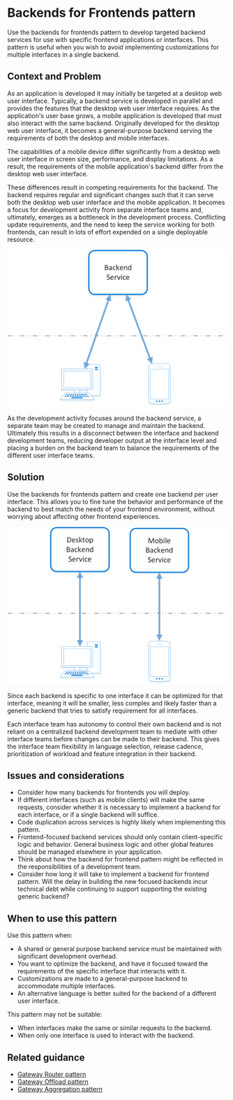 # Backends for Frontends pattern

Use the backends for frontends pattern to develop targeted backend services for use with specific frontend applications or interfaces. This pattern is useful when you wish to avoid implementing customizations for multiple interfaces in a single backend.

## Context and Problem

As an application is developed it may initially be targeted at a desktop web user interface. Typically, a backend service is developed in parallel and provides the features that the desktop web user interface requires. As the application's user base grows, a mobile application is developed that must also interact with the same backend. Originally developed for the desktop web user interface, it becomes a general-purpose backend serving the requirements of both the desktop and mobile interfaces.

The capabilities of a mobile device differ significantly from a desktop web user interface in screen size, performance, and display limitations. As a result, the requirements of the mobile application's backend differ from the desktop web user interface.

These differences result in competing requirements for the backend. The backend requires regular and significant changes such that it can serve both the desktop web user interface and the mobile application. It becomes a focus for development activity from separate interface teams and, ultimately, emerges as a bottleneck in the development process. Conflicting update requirements, and the need to keep the service working for both frontends, can result in lots of effort expended on a single deployable resource.

![](./_images/backend-for-frontend.png) 

As the development activity focuses around the backend service, a separate team may be created to manage and maintain the backend. Ultimately this results in a disconnect between the interface and backend development teams, reducing developer output at the interface level and placing a burden on the backend team to balance the requirements of the different user interface teams.

## Solution

Use the backends for frontends pattern and create one backend per user interface. This allows you to fine tune the behavior and performance of the backend to best match the needs of your frontend environment, without worrying about affecting other frontend experiences.

![](./_images/backend-for-frontend-example.png) 

Since each backend is specific to one interface it can be optimized for that interface, meaning it will be smaller, less complex and likely faster than a generic backend that tries to satisfy requirement for all interfaces.

Each interface team has autonomy to control their own backend and is not reliant on a centralized backend development team to mediate with other interface teams before changes can be made to their backend. This gives the interface team flexibility in language selection, release cadence, prioritization of workload and feature integration in their backend.

## Issues and considerations

- Consider how many backends for frontends you will deploy.
- If different interfaces (such as mobile clients) will make the same requests, consider whether it is necessary to implement a backend for each interface, or if a single backend will suffice.
- Code duplication across services is highly likely when implementing this pattern.
- Frontend-focused backend services should only contain client-specific logic and behavior. General business logic and other global features should be managed elsewhere in your application.
- Think about how the backend for frontend pattern might be reflected in the responsibilities of a development team.
- Consider how long it will take to implement a backend for frontend pattern. Will the delay in building the new focused backends incur technical debt while continuing to support supporting the existing generic backend?

## When to use this pattern

Use this pattern when:

- A shared or general purpose backend service must be maintained with significant development overhead.
- You want to optimize the backend, and have it focused toward the requirements of the specific interface that interacts with it.
- Customizations are made to a general-purpose backend to accommodate multiple interfaces.
- An alternative language is better suited for the backend of a different user interface.

This pattern may not be suitable:

- When interfaces make the same or similar requests to the backend.
- When only one interface is used to interact with the backend.

## Related guidance

- [Gateway Router pattern](./gateway-router.md)
- [Gateway Offload pattern](./gateway-offload.md)
- [Gateway Aggregation pattern](./gateway-offload.md)


